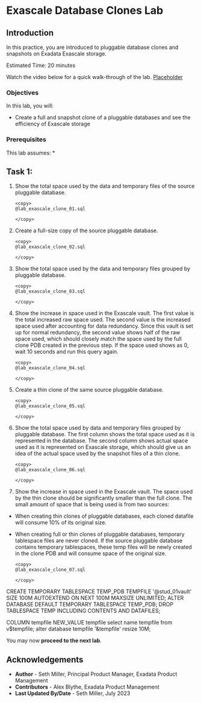 # Exascale Database Clones Lab

## Introduction

In this practice, you are introduced to pluggable database clones and snapshots on Exadata Exascale storage.

Estimated Time: 20 minutes

Watch the video below for a quick walk-through of the lab.
[Placeholder]()

### Objectives

In this lab, you will:
* Create a full and snapshot clone of a pluggable databases and see the efficiency of Exascale storage

### Prerequisites

This lab assumes:
* 

## Task 1: 

1. Show the total space used by the data and temporary files of the source pluggable database.

    ```text
    <copy>
    @lab_exascale_clone_01.sql

    </copy>
    ```

2. Create a full-size copy of the source pluggable database.

    ```text
    <copy>
    @lab_exascale_clone_02.sql

    </copy>
    ```

3. Show the total space used by the data and temporary files grouped by pluggable database.

    ```text
    <copy>
    @lab_exascale_clone_03.sql

    </copy>
    ```

4. Show the increase in space used in the Exascale vault. The first value is the total increased raw space used. The second value is the increased space used after accounting for data redundancy. Since this vault is set up for normal redundancy, the second value shows half of the raw space used, which should closely match the space used by the full clone PDB created in the previous step. If the space used shows as 0, wait 10 seconds and run this query again.

    ```text
    <copy>
    @lab_exascale_clone_04.sql

    </copy>
    ```

5. Create a thin clone of the same source pluggable database.

    ```text
    <copy>
    @lab_exascale_clone_05.sql

    </copy>
    ```

6. Show the total space used by data and temporary files grouped by pluggable database. The first column shows the total space used as it is represented in the database. The second column shows actual space used as it is represented on Exascale storage, which should give us an idea of the actual space used by the snapshot files of a thin clone.

    ```text
    <copy>
    @lab_exascale_clone_06.sql

    </copy>
    ```

7. Show the increase in space used in the Exascale vault. The space used by the thin clone should be significantly smaller than the full clone.
The small amount of space that is being used is from two sources:
 - When creating thin clones of pluggable databases, each cloned datafile will consume 10% of its original size.
 - When creating full or thin clones of pluggable databases, temporary tablespace files are never cloned. If the source pluggable database contains temporary tablespaces, these temp files will be newly created in the clone PDB and will consume space of the original size.

    ```text
    <copy>
    @lab_exascale_clone_07.sql

    </copy>
    ```


CREATE TEMPORARY TABLESPACE TEMP_PDB TEMPFILE '@stud_01vault' SIZE 100M AUTOEXTEND ON NEXT 100M MAXSIZE UNLIMITED;
ALTER DATABASE DEFAULT TEMPORARY TABLESPACE TEMP_PDB;
DROP TABLESPACE TEMP INCLUDING CONTENTS AND DATAFILES;

COLUMN tempfile NEW_VALUE tempfile
select name tempfile from v$tempfile;
alter database tempfile '&tempfile' resize 10M;


You may now **proceed to the next lab**.

## Acknowledgements
* **Author** - Seth Miller, Principal Product Manager, Exadata Product Management
* **Contributors** - Alex Blythe, Exadata Product Management
* **Last Updated By/Date** - Seth Miller, July 2023